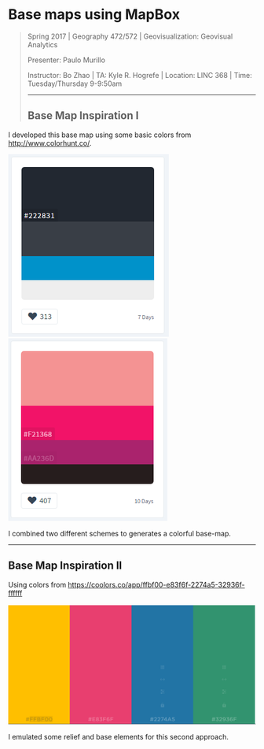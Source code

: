 # Base maps using MapBox

> Spring 2017 | Geography 472/572 | Geovisualization: Geovisual Analytics
>
> Presenter: Paulo Murillo
>
> Instructor: Bo Zhao | TA: Kyle R. Hogrefe | Location: LINC 368 | Time: Tuesday/Thursday 9-9:50am
>
> ------
>
> ## Base Map Inspiration I

I developed this base map using some basic colors from http://www.colorhunt.co/.

![](img/map1.png)  ![](img/map1_2.png)

I combined two different schemes to generates a colorful base-map.

------



## Base Map Inspiration II

Using colors from https://coolors.co/app/ffbf00-e83f6f-2274a5-32936f-ffffff

![](img\map2_1.png)

I emulated some relief and base elements for this second approach.